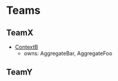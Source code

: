 # Teams

## TeamX

- [ContextB](../contexts/ContextB/)
  - owns: AggregateBar, AggregateFoo

## TeamY

